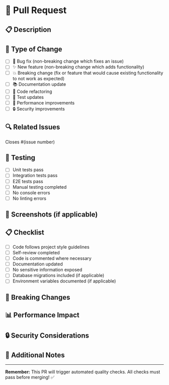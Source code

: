 # 🚀 Pull Request

## 📋 Description
<!-- Describe your changes in detail -->

## 🎯 Type of Change
- [ ] 🐛 Bug fix (non-breaking change which fixes an issue)
- [ ] ✨ New feature (non-breaking change which adds functionality)
- [ ] 💥 Breaking change (fix or feature that would cause existing functionality to not work as expected)
- [ ] 📚 Documentation update
- [ ] 🧹 Code refactoring
- [ ] 🧪 Test updates
- [ ] 🚀 Performance improvements
- [ ] 🔒 Security improvements

## 🔍 Related Issues
<!-- Link to any related issues -->
Closes #(issue number)

## 🧪 Testing
- [ ] Unit tests pass
- [ ] Integration tests pass
- [ ] E2E tests pass
- [ ] Manual testing completed
- [ ] No console errors
- [ ] No linting errors

## 📸 Screenshots (if applicable)
<!-- Add screenshots for UI changes -->

## 📋 Checklist
- [ ] Code follows project style guidelines
- [ ] Self-review completed
- [ ] Code is commented where necessary
- [ ] Documentation updated
- [ ] No sensitive information exposed
- [ ] Database migrations included (if applicable)
- [ ] Environment variables documented (if applicable)

## 🚨 Breaking Changes
<!-- List any breaking changes and migration steps -->

## 📊 Performance Impact
<!-- Describe any performance implications -->

## 🔒 Security Considerations
<!-- Describe any security implications -->

## 📝 Additional Notes
<!-- Any additional information -->

---

**Remember:** This PR will trigger automated quality checks. All checks must pass before merging! ✅
